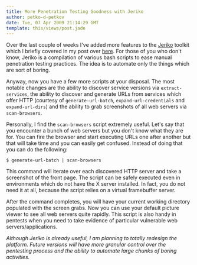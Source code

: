 ```yaml
---
title: More Penetration Testing Goodness with Jeriko
author: petko-d-petkov
date: Tue, 07 Apr 2009 21:14:29 GMT
template: this/views/post.jade
---
```


Over the last couple of weeks I've added more features to the [Jeriko](http://code.gnucitizen.org/jeriko) toolkit which I briefly covered in my post over [here](/blog/you-dont-need-the-ultimate-pen-testing-framework/). For those of you who don't know, Jeriko is a compilation of various bash scripts to ease manual penetration testing practices. The idea is to automate only the things which are sort of boring.

Anyway, now you have a few more scripts at your disposal. The most notable changes are the ability to discover service versions via `extract-services`, the ability to discover and generate URLs from services which offer HTTP (courtesy of `generate-url-batch`, `expand-url-credentials` and `expand-url-dirs`) and the ability to grab screenshots of all web servers via `scan-browsers`.

Personally, I find the `scan-browsers` script extremely useful. Let's say that you encounter a bunch of web servers but you don't know what they are for. You can fire the browser and start executing URLs one after another but that will take time and you can easily get confused. Instead of doing that you can do the following:

	$ generate-url-batch | scan-browsers

This command will iterate over each discovered HTTP server and take a screenshot of the front page. The script can be safely executed even in environments which do not have the X server installed. In fact, you do not need it at all, because the script relies on a virtual framebuffer server.

After the command completes, you will have your current working directory populated with the screen grabs. Now you can use your default picture viewer to see all web servers quite rapidly. This script is also handy in pentests when you need to take evidence of particular vulnerable web servers/applications.

_Although Jeriko is already useful, I am planning to totally redesign the platform. Future versions will have more granular control over the pentesting process and the ability to automate large chunks of boring activities._
